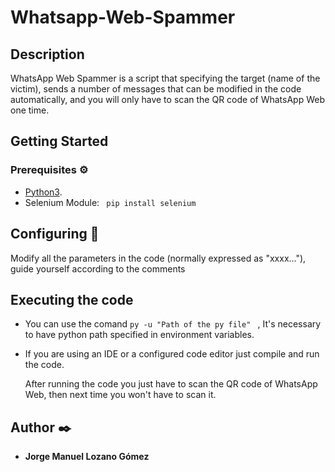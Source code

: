 # Whatsapp-Web-Spammer


## Description
WhatsApp Web Spammer is a script that specifying the target (name of the victim), sends a number of messages that can be modified in the code automatically, and you will only have to scan the QR code of WhatsApp Web one time.

## Getting Started

### Prerequisites ⚙️

* [Python3](https://www.python.org/download/releases/3.0/).
* Selenium Module:
  ``` pip install selenium```

## Configuring 🔧

Modify all the parameters in the code (normally expressed as "xxxx..."), guide yourself according to the comments

## Executing the code

* You can use the comand ```py -u "Path of the py file" ``` , It's necessary to have python path specified in environment variables.

* If you are using an IDE or a configured code editor just compile and run the code.

  After running the code you just have to scan the QR code of WhatsApp Web, then next time you won't have to scan it.

## Author ✒️

* **Jorge Manuel Lozano Gómez**
